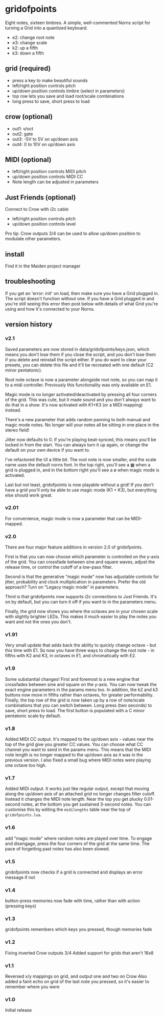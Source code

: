 # gridofpoints

Eight notes, sixteen timbres. A simple, well-commented Norns script for turning a Grid into a quantized keyboard.

- e2: change root note
- e3: change scale
- k2: up a fifth
- k3: down a fifth

## grid (required)

- press a key to make beautiful sounds
- left/right position controls pitch
- up/down position controls timbre (select in parameters)
- top row lets you save and load root/scale combinations
- long press to save, short press to load

## crow (optional)

- out1: v/oct
- out2: gate
- out3: -5V to 5V on up/down axis
- out4: 0 to 10V on up/down axis

## MIDI (optional)

- left/right position controls MIDI pitch
- up/down position controls MIDI CC
- Note length can be adjusted in parameters

## Just Friends (optional)

Connect to Crow with i2c cable

- left/right position controls pitch
- up/down position controls level

Pro tip: Crow outputs 3/4 can be used to allow up/down position to modulate other parameters.

## install

Find it in the Maiden project manager

## troubleshooting

If you get an 'error: init' on load, then make sure you have a Grid plugged in. The script doesn't function without one. If you have a Grid plugged in and you're still seeing this error then post below with details of what Grid you're using and how it's connected to your Norns.

## version history

### v2.1

Saved parameters are now stored in data/gridofpoints/keys.json, which means you don't lose them if you close the script, and you don't lose them if you delete and reinstall the script either. If you do want to clear your presets, you can delete this file and it'll be recreated with one default (C2 minor pentatonic).

Root note octave is now a parameter alongside root note, so you can map it to a midi controller. Previously this functionality was only available on E1.

Magic mode is no longer activated/deactivated by pressing all four corners of the grid. This was cute, but it made sound and you don't always want to do that in a show. It's now activated with K1+K3 (or a MIDI mapping) instead.

There's a new parameter that adds random panning to both manual and magic mode notes. No longer will your notes all be sitting in one place in the stereo field!

Jitter now defaults to 0. If you're playing beat-synced, this means you'll be locked in from the start. You can always turn it up again, or change the default on your own device if you want to.

I've refactored the UI a little bit. The root note is now smaller, and the scale name uses the default norns font. In the top right, you'll see a ▦ when a grid is plugged in, and in the bottom right you'll see a ø when magic mode is activated.

Last but not least, gridofpoints is now playable without a grid! If you don't have a grid you'll only be able to use magic mode (K1 + K3), but everything else should work great.

### v2.01

For convenience, magic mode is now a parameter that can be MIDI-mapped.

### v2.0

There are four major feature additions in version 2.0 of gridofpoints.

First is that you can now choose which parameter is controlled on the y-axis of the grid. You can crossfade between sine and square waves, adjust the release time, or control the cutoff of a low-pass filter.

Second is that the generative "magic mode" now has adjustable controls for jitter, probability and clock multiplication in parameters. Prefer the old approach? Turn on "Legacy magic mode" in parameters.

Third is that gridofpoints now supports i2c connections to Just Friends. It's on by default, but you can turn it off if you want to in the parameters menu.

Finally, the grid now shows you where the octaves are in your chosen scale with slightly brighter LEDs. This makes it much easier to play the notes you want and not the ones you don't.

### v1.91

Very small update that adds back the ability to quickly change octave - but this time with E1. So now you have three ways to change the root note - in fifths with K2 and K3, in octaves in E1, and chromatically with E2.

### v1.9

Some substantial changes! First and foremost is a new engine that crossfades between sine and square on the y-axis. You can now tweak the exact engine parameters in the params menu too. In addition, the k2 and k3 buttons now move in fifths rather than octaves, for greater performability. Finally, the top row of the grid is now taken up by a row of note/scale combinations that you can switch between. Long press (two seconds) to save, short press to load. The first button is populated with a C minor pentatonic scale by default.

### v1.8

Added MIDI CC output. It's mapped to the up/down axis - values near the top of the grid give you greater CC values. You can choose what CC channel you want to send in the params menu. This means that the MIDI note length is no longer mapped to the up/down axis as it was in the previous version. I also fixed a small bug where MIDI notes were playing one octave too high.

### v1.7

Added MIDI output. It works just like regular output, except that moving along the up/down axis of an attached grid no longer changes filter cutoff. Instead it changes the MIDI note length. Near the top you get plucky 0.01-second notes, at the bottom you get sustained 3-second notes. You can customise this by editing the `midilengths` table near the top of `gridofpoints.lua`.

### v1.6

add "magic mode" where random notes are played over time. To engage and disengage, press the four corners of the grid at the same time. The pace of forgetting past notes has also been slowed.

### v1.5

gridofpoints now checks if a grid is connected and displays an error message if not

### v1.4

button-press memories now fade with time, rather than with action (pressing keys)

### v1.3

gridofpoints remembers which keys you pressed, though memories fade

### v1.2

Fixing inverted Crow outputs 3/4
Added support for grids that aren't 16x8

### v1.1

Reversed x/y mappings on grid, and output one and two on Crow
Also added a faint echo on grid of the last note you pressed, so it's easier to remember where you were

### v1.0

Initial release
